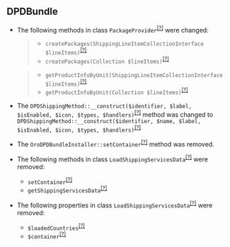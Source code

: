 DPDBundle
---------
* The following methods in class `PackageProvider`<sup>[[?]](https://github.com/oroinc/OroDpdBundle/tree/6.0.0-beta/Provider/PackageProvider.php#L36 "Oro\Bundle\DPDBundle\Provider\PackageProvider")</sup> were changed:
  > - `createPackages(ShippingLineItemCollectionInterface $lineItems)`<sup>[[?]](https://github.com/oroinc/OroDpdBundle/tree/5.1.0/Provider/PackageProvider.php#L32 "Oro\Bundle\DPDBundle\Provider\PackageProvider")</sup>
  > - `createPackages(Collection $lineItems)`<sup>[[?]](https://github.com/oroinc/OroDpdBundle/tree/6.0.0-beta/Provider/PackageProvider.php#L36 "Oro\Bundle\DPDBundle\Provider\PackageProvider")</sup>

  > - `getProductInfoByUnit(ShippingLineItemCollectionInterface $lineItems)`<sup>[[?]](https://github.com/oroinc/OroDpdBundle/tree/5.1.0/Provider/PackageProvider.php#L78 "Oro\Bundle\DPDBundle\Provider\PackageProvider")</sup>
  > - `getProductInfoByUnit(Collection $lineItems)`<sup>[[?]](https://github.com/oroinc/OroDpdBundle/tree/6.0.0-beta/Provider/PackageProvider.php#L82 "Oro\Bundle\DPDBundle\Provider\PackageProvider")</sup>

* The `DPDShippingMethod::__construct($identifier, $label, $isEnabled, $icon, $types, $handlers)`<sup>[[?]](https://github.com/oroinc/OroDpdBundle/tree/5.1.0/Method/DPDShippingMethod.php#L36 "Oro\Bundle\DPDBundle\Method\DPDShippingMethod")</sup> method was changed to `DPDShippingMethod::__construct($identifier, $name, $label, $isEnabled, $icon, $types, $handlers)`<sup>[[?]](https://github.com/oroinc/OroDpdBundle/tree/6.0.0-beta/Method/DPDShippingMethod.php#L37 "Oro\Bundle\DPDBundle\Method\DPDShippingMethod")</sup>
* The `OroDPDBundleInstaller::setContainer`<sup>[[?]](https://github.com/oroinc/OroDpdBundle/tree/5.1.0/Migrations/Schema/OroDPDBundleInstaller.php#L24 "Oro\Bundle\DPDBundle\Migrations\Schema\OroDPDBundleInstaller::setContainer")</sup> method was removed.
* The following methods in class `LoadShippingServicesData`<sup>[[?]](https://github.com/oroinc/OroDpdBundle/tree/5.1.0/Migrations/Data/ORM/LoadShippingServicesData.php#L25 "Oro\Bundle\DPDBundle\Migrations\Data\ORM\LoadShippingServicesData")</sup> were removed:
   - `setContainer`<sup>[[?]](https://github.com/oroinc/OroDpdBundle/tree/5.1.0/Migrations/Data/ORM/LoadShippingServicesData.php#L25 "Oro\Bundle\DPDBundle\Migrations\Data\ORM\LoadShippingServicesData::setContainer")</sup>
   - `getShippingServicesData`<sup>[[?]](https://github.com/oroinc/OroDpdBundle/tree/5.1.0/Migrations/Data/ORM/LoadShippingServicesData.php#L44 "Oro\Bundle\DPDBundle\Migrations\Data\ORM\LoadShippingServicesData::getShippingServicesData")</sup>
* The following properties in class `LoadShippingServicesData`<sup>[[?]](https://github.com/oroinc/OroDpdBundle/tree/5.1.0/Migrations/Data/ORM/LoadShippingServicesData.php#L15 "Oro\Bundle\DPDBundle\Migrations\Data\ORM\LoadShippingServicesData")</sup> were removed:
   - `$loadedCountries`<sup>[[?]](https://github.com/oroinc/OroDpdBundle/tree/5.1.0/Migrations/Data/ORM/LoadShippingServicesData.php#L15 "Oro\Bundle\DPDBundle\Migrations\Data\ORM\LoadShippingServicesData::$loadedCountries")</sup>
   - `$container`<sup>[[?]](https://github.com/oroinc/OroDpdBundle/tree/5.1.0/Migrations/Data/ORM/LoadShippingServicesData.php#L20 "Oro\Bundle\DPDBundle\Migrations\Data\ORM\LoadShippingServicesData::$container")</sup>

